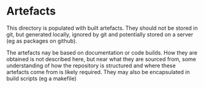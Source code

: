 # Artefacts
This directory is populated with built artefacts. They should not be stored in git, but generated locally, ignored by git and potentially stored on a server (eg as packages on github).

The artefacts nay be based on documentation or code builds. How they are obtained is not described here, but near what they are sourced from, some understanding of how the repository is structured and where these artefacts come from is likely required. They may also be encapsulated in build scripts (eg a makefile)
